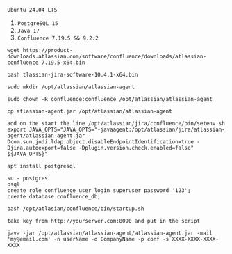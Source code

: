 ```Ubuntu 24.04 LTS```

1) ```PostgreSQL 15```
2) ```Java 17```
3) ```Confluence 7.19.5 && 9.2.2```

```
wget https://product-downloads.atlassian.com/software/confluence/downloads/atlassian-confluence-7.19.5-x64.bin

bash tlassian-jira-software-10.4.1-x64.bin

sudo mkdir /opt/atlassian/atlassian-agent

sudo chown -R confluence:confluence /opt/atlassian/atlassian-agent

cp atlassian-agent.jar /opt/atlassian/atlassian-agent

add on the start the line /opt/atlassian/jira/confluence/bin/setenv.sh
export JAVA_OPTS="JAVA_OPTS="-javaagent:/opt/atlassian/jira/atlassian-agent/atlassian-agent.jar -Dcom.sun.jndi.ldap.object.disableEndpointIdentification=true -Djira.autoexport=false -Dplugin.version.check.enabled=false" ${JAVA_OPTS}"

apt install postgresql

su - postgres
psql
create role confluence_user login superuser password '123';
create database confluence_db;

bash /opt/atlasian/confluence/bin/startup.sh

take key from http://yourserver.com:8090 and put in the script
```


```java -jar /opt/atlassian/atlassian-agent/atlassian-agent.jar -mail 'my@email.com' -n userName -o CompanyName -p conf -s XXXX-XXXX-XXXX-XXXX```
